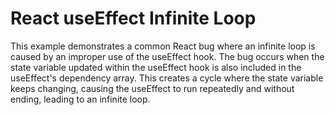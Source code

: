 # React useEffect Infinite Loop
This example demonstrates a common React bug where an infinite loop is caused by an improper use of the useEffect hook.
The bug occurs when the state variable updated within the useEffect hook is also included in the useEffect's dependency array. This creates a cycle where the state variable keeps changing, causing the useEffect to run repeatedly and without ending, leading to an infinite loop.